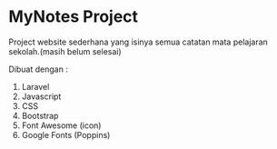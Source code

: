 # MyNotes Project

Project website sederhana yang isinya semua catatan mata pelajaran sekolah.(masih belum selesai)

Dibuat dengan :
1. Laravel
2. Javascript
3. CSS
4. Bootstrap
5. Font Awesome (icon)
6. Google Fonts (Poppins)
